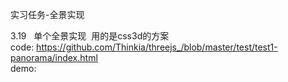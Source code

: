 实习任务-全景实现

3.19   单个全景实现 
用的是css3d的方案<br>
code: https://github.com/Thinkia/threejs_/blob/master/test/test1-panorama/index.html<br>
demo:




